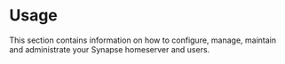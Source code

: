 # Usage

This section contains information on how to configure, manage, maintain and administrate your Synapse homeserver and users.